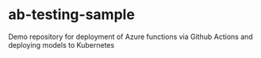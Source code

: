 # ab-testing-sample
Demo repository for deployment of Azure functions via Github Actions and deploying models to Kubernetes
